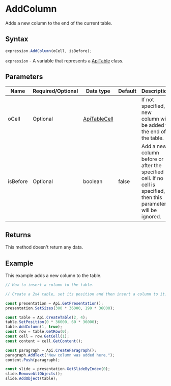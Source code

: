 # AddColumn

Adds a new column to the end of the current table.

## Syntax

```javascript
expression.AddColumn(oCell, isBefore);
```

`expression` - A variable that represents a [ApiTable](../ApiTable.md) class.

## Parameters

| **Name** | **Required/Optional** | **Data type** | **Default** | **Description** |
| ------------- | ------------- | ------------- | ------------- | ------------- |
| oCell | Optional | [ApiTableCell](../../ApiTableCell/ApiTableCell.md) |  | If not specified, a new column will be added to the end of the table. |
| isBefore | Optional | boolean | false | Add a new column before or after the specified cell. If no cell is specified, then this parameter will be ignored. |

## Returns

This method doesn't return any data.

## Example

This example adds a new column to the table.

```javascript editor-pptx
// How to insert a column to the table.

// Create a 2x4 table, set its position and then insert a column to it.

const presentation = Api.GetPresentation();
presentation.SetSizes(300 * 36000, 190 * 36000);

const table = Api.CreateTable(2, 4);
table.SetPosition(0 * 36000, 60 * 36000);
table.AddColumn(1, true);
const row = table.GetRow(0);
const cell = row.GetCell(1);
const content = cell.GetContent();

const paragraph = Api.CreateParagraph();
paragraph.AddText("New column was added here.");
content.Push(paragraph);

const slide = presentation.GetSlideByIndex(0);
slide.RemoveAllObjects();
slide.AddObject(table);

```
